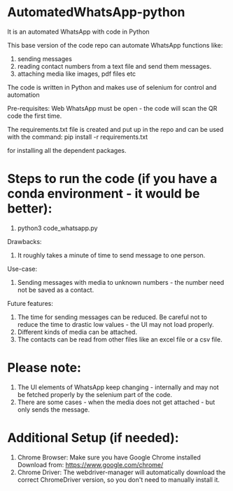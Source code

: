 # AutomatedWhatsApp-python
It is an automated WhatsApp with code in Python

This base version of the code repo can automate WhatsApp functions like:
1. sending messages
2. reading contact numbers from a text file and send them messages. 
3. attaching media like images, pdf files etc

The code is written in Python and makes use of selenium for control and automation

Pre-requisites: Web WhatsApp must be open - the code will scan the QR code the first time.

The requirements.txt file is created and put up in the repo and can be used with the command:
pip install -r requirements.txt 

for installing all the dependent packages.

# Steps to run the code (if you have a conda environment - it would be better):
1. python3 code_whatsapp.py
   
Drawbacks:
1. It roughly takes a minute of time to send message to one person.

Use-case: 
1. Sending messages with media to unknown numbers - the number need not be saved as a contact.

Future features:
1. The time for sending messages can be reduced. Be careful not to reduce the time to drastic low values - the UI may not load properly.
2. Different kinds of media can be attached.
3. The contacts can be read from other files like an excel file or a csv file.

# Please note: 
1. The UI elements of WhatsApp keep changing - internally and may not be fetched properly by the selenium part of the code. 
2. There are some cases - when the media does not get attached - but only sends the message.  

# Additional Setup (if needed):
1. Chrome Browser: Make sure you have Google Chrome installed
Download from: https://www.google.com/chrome/
2. Chrome Driver: The webdriver-manager will automatically download the correct ChromeDriver version, so you don't need to manually install it.
